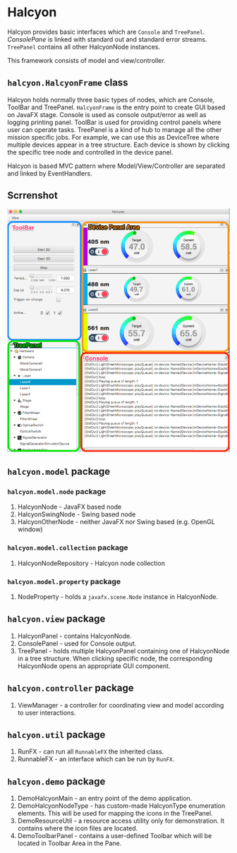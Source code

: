 # Halcyon

Halcyon provides basic interfaces which are ```Console``` and ```TreePanel```.
*ConsolePane* is linked with standard out and standard error streams. ```TreePanel``` contains all other HalcyonNode instances.

This framework consists of model and view/controller.

## ```halcyon.HalcyonFrame``` class
Halcyon holds normally three basic types of nodes, which are Console, ToolBar and TreePanel. ```HalcyonFrame``` is the entry point to create GUI based on JavaFX stage. Console is used as console output/error as well as logging printing panel. ToolBar is used for providing control panels where user can operate tasks. TreePanel is a kind of hub to manage all the other mission specific jobs. For example, we can use this as DeviceTree where multiple devices appear in a tree structure. Each device is shown by clicking the specific tree node and controlled in the device panel.

Halcyon is based MVC pattern where Model/View/Controller are separated and linked by EventHandlers.

Scrrenshot
--
![Screenshot](https://github.com/ClearControl/Halcyon/blob/master/artwork/HalcyonCapture.png?raw=true)

## ```halcyon.model``` package

### ```halcyon.model.node``` package
1. HalcyonNode - JavaFX based node
1. HalcyonSwingNode - Swing based node
1. HalcyonOtherNode - neither JavaFX nor Swing based (e.g. OpenGL window)

### ```halcyon.model.collection``` package
1. HalcyonNodeRepository - Halcyon node collection

### ```halcyon.model.property``` package
1. NodeProperty - holds a ```javafx.scene.Node``` instance in HalcyonNode.

## ```halcyon.view``` package
1. HalcyonPanel - contains HalcyonNode.
1. ConsolePanel - used for Console output. 
1. TreePanel - holds multiple HalcyonPanel containing one of HalcyonNode in a tree structure. When clicking specific node, the corresponding HalcyonNode opens an appropriate GUI component.

## ```halcyon.controller``` package
1. ViewManager - a controller for coordinating view and model according to user interactions.

## ```halcyon.util``` package
1. RunFX - can run all ```RunnableFX``` the inherited class.
1. RunnableFX - an interface which can be run by ```RunFX```.

## ```halcyon.demo``` package
1. DemoHalcyonMain - an entry point of the demo application.
1. DemoHalcyonNodeType - has custom-made HalcyonType enumeration elements. This will be used for mapping the icons in the TreePanel.
1. DemoResourceUtil - a resource access utility only for demonstration. It contains where the icon files are located.
1. DemoToolbarPanel - contains a user-defined Toolbar which will be located in Toolbar Area in the Pane.
